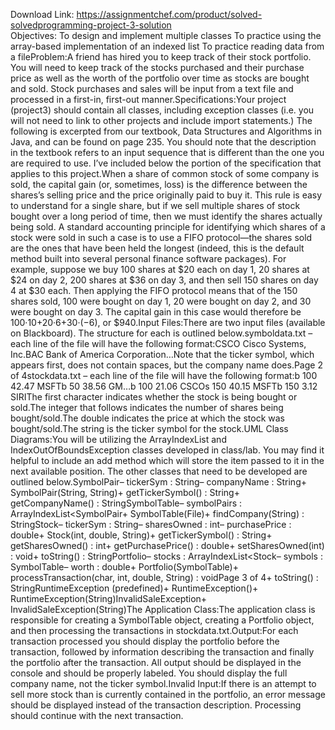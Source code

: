 Download Link: https://assignmentchef.com/product/solved-solvedprogramming-project-3-solution
<br>
Objectives: To design and implement multiple classes To practice using the array-based implementation of an indexed list To practice reading data from a fileProblem:A friend has hired you to keep track of their stock portfolio. You will need to keep track of the stocks purchased and their purchase price as well as the worth of the portfolio over time as stocks are bought and sold. Stock purchases and sales will be input from a text file and processed in a first-in, first-out manner.Specifications:Your project (project3) should contain all classes, including exception classes (i.e. you will not need to link to other projects and include import statements.) The following is excerpted from our textbook, Data Structures and Algorithms in Java, and can be found on page 235. You should note that the description in the textbook refers to an input sequence that is different than the one you are required to use. I’ve included below the portion of the specification that applies to this project.When a share of common stock of some company is sold, the capital gain (or, sometimes, loss) is the difference between the shares’s selling price and the price originally paid to buy it. This rule is easy to understand for a single share, but if we sell multiple shares of stock bought over a long period of time, then we must identify the shares actually being sold. A standard accounting principle for identifying which shares of a stock were sold in such a case is to use a FIFO protocol—the shares sold are the ones that have been held the longest (indeed, this is the default method built into several personal finance software packages). For example, suppose we buy 100 shares at $20 each on day 1, 20 shares at $24 on day 2, 200 shares at $36 on day 3, and then sell 150 shares on day 4 at $30 each. Then applying the FIFO protocol means that of the 150 shares sold, 100 were bought on day 1, 20 were bought on day 2, and 30 were bought on day 3. The capital gain in this case would therefore be 100·10+20·6+30·(−6), or $940.Input Files:There are two input files (available on Blackboard). The structure for each is outlined below.symboldata.txt – each line of the file will have the following format:CSCO Cisco Systems, Inc.BAC Bank of America Corporation…Note that the ticker symbol, which appears first, does not contain spaces, but the company name does.Page 2 of 4stockdata.txt – each line of the file will have the following format:b 100 42.47 MSFTb 50 38.56 GM…b 100 21.06 CSCOs 150 40.15 MSFTb 150 3.12 SIRIThe first character indicates whether the stock is being bought or sold.The integer that follows indicates the number of shares being bought/sold.The double indicates the price at which the stock was bought/sold.The string is the ticker symbol for the stock.UML Class Diagrams:You will be utilizing the ArrayIndexList and IndexOutOfBoundsException classes developed in class/lab. You may find it helpful to include an add method which will store the item passed to it in the next available position. The other classes that need to be developed are outlined below.SymbolPair– tickerSym : String– companyName : String+ SymbolPair(String, String)+ getTickerSymbol() : String+ getCompanyName() : StringSymbolTable– symbolPairs : ArrayIndexList&lt;SymbolPair+ SymbolTable(File)+ findCompany(String) : StringStock– tickerSym : String– sharesOwned : int– purchasePrice : double+ Stock(int, double, String)+ getTickerSymbol() : String+ getSharesOwned() : int+ getPurchasePrice() : double+ setSharesOwned(int) : void+ toString() : StringPortfolio– stocks : ArrayIndexList&lt;Stock– symbols : SymbolTable– worth : double+ Portfolio(SymbolTable)+ processTransaction(char, int, double, String) : voidPage 3 of 4+ toString() : StringRuntimeException (predefined)+ RuntimeException()+ RuntimeException(String)InvalidSaleException+ InvalidSaleException(String)The Application Class:The application class is responsible for creating a SymbolTable object, creating a Portfolio object, and then processing the transactions in stockdata.txt.Output:For each transaction processed you should display the portfolio before the transaction, followed by information describing the transaction and finally the portfolio after the transaction. All output should be displayed in the console and should be properly labeled. You should display the full company name, not the ticker symbol.Invalid Input:If there is an attempt to sell more stock than is currently contained in the portfolio, an error message should be displayed instead of the transaction description. Processing should continue with the next transaction.